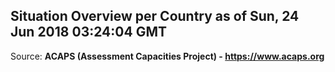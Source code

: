 ## Situation Overview per Country as of Sun, 24 Jun 2018 03:24:04 GMT

Source: **ACAPS (Assessment Capacities Project) - https://www.acaps.org**
